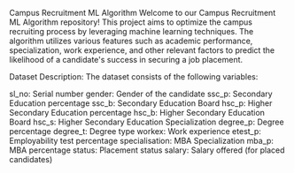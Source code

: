 Campus Recruitment ML Algorithm
Welcome to our Campus Recruitment ML Algorithm repository! This project aims to optimize the campus recruiting process by leveraging machine learning techniques. The algorithm utilizes various features such as academic performance, specialization, work experience, and other relevant factors to predict the likelihood of a candidate's success in securing a job placement.

Dataset Description:
The dataset consists of the following variables:

sl_no: Serial number
gender: Gender of the candidate
ssc_p: Secondary Education percentage
ssc_b: Secondary Education Board
hsc_p: Higher Secondary Education percentage
hsc_b: Higher Secondary Education Board
hsc_s: Higher Secondary Education Specialization
degree_p: Degree percentage
degree_t: Degree type
workex: Work experience
etest_p: Employability test percentage
specialisation: MBA Specialization
mba_p: MBA percentage
status: Placement status
salary: Salary offered (for placed candidates)

